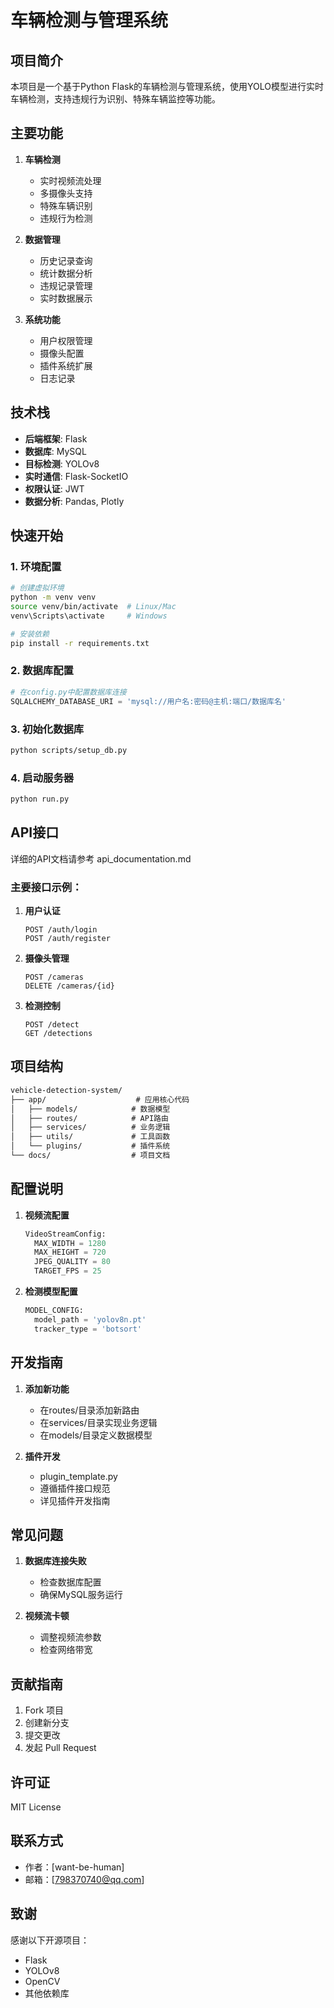 # 车辆检测与管理系统

## 项目简介

本项目是一个基于Python Flask的车辆检测与管理系统，使用YOLO模型进行实时车辆检测，支持违规行为识别、特殊车辆监控等功能。

## 主要功能

1. **车辆检测**
   - 实时视频流处理
   - 多摄像头支持
   - 特殊车辆识别
   - 违规行为检测

2. **数据管理**
   - 历史记录查询
   - 统计数据分析
   - 违规记录管理
   - 实时数据展示

3. **系统功能**
   - 用户权限管理
   - 摄像头配置
   - 插件系统扩展
   - 日志记录

## 技术栈

- **后端框架**: Flask
- **数据库**: MySQL
- **目标检测**: YOLOv8
- **实时通信**: Flask-SocketIO
- **权限认证**: JWT
- **数据分析**: Pandas, Plotly

## 快速开始

### 1. 环境配置

```bash
# 创建虚拟环境
python -m venv venv
source venv/bin/activate  # Linux/Mac
venv\Scripts\activate     # Windows

# 安装依赖
pip install -r requirements.txt
```

### 2. 数据库配置

```python
# 在config.py中配置数据库连接
SQLALCHEMY_DATABASE_URI = 'mysql://用户名:密码@主机:端口/数据库名'
```

### 3. 初始化数据库

```bash
python scripts/setup_db.py
```

### 4. 启动服务器

```bash
python run.py
```

## API接口

详细的API文档请参考 api_documentation.md

### 主要接口示例：

1. **用户认证**
   ```http
   POST /auth/login
   POST /auth/register
   ```

2. **摄像头管理**
   ```http
   POST /cameras
   DELETE /cameras/{id}
   ```

3. **检测控制**
   ```http
   POST /detect
   GET /detections
   ```

## 项目结构

```markdown
vehicle-detection-system/
├── app/                    # 应用核心代码
│   ├── models/            # 数据模型
│   ├── routes/            # API路由
│   ├── services/          # 业务逻辑
│   ├── utils/             # 工具函数
│   └── plugins/           # 插件系统
└── docs/                  # 项目文档
```

## 配置说明

1. **视频流配置**
   ```python
   VideoStreamConfig:
     MAX_WIDTH = 1280
     MAX_HEIGHT = 720
     JPEG_QUALITY = 80
     TARGET_FPS = 25
   ```

2. **检测模型配置**
   ```python
   MODEL_CONFIG:
     model_path = 'yolov8n.pt'
     tracker_type = 'botsort'
   ```

## 开发指南

1. **添加新功能**
   - 在routes/目录添加新路由
   - 在services/目录实现业务逻辑
   - 在models/目录定义数据模型

2. **插件开发**
   - plugin_template.py
   - 遵循插件接口规范
   - 详见插件开发指南

## 常见问题

1. **数据库连接失败**
   - 检查数据库配置
   - 确保MySQL服务运行

2. **视频流卡顿**
   - 调整视频流参数
   - 检查网络带宽

## 贡献指南

1. Fork 项目
2. 创建新分支
3. 提交更改
4. 发起 Pull Request

## 许可证

MIT License

## 联系方式

- 作者：[want-be-human]
- 邮箱：[798370740@qq.com]

## 致谢

感谢以下开源项目：
- Flask
- YOLOv8
- OpenCV
- 其他依赖库